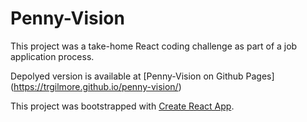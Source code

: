 # Penny-Vision

This project was a take-home React coding challenge as part of a job application process.

Depolyed version is available at [Penny-Vision on Github Pages] (https://trgilmore.github.io/penny-vision/)



This project was bootstrapped with [Create React App](https://github.com/facebook/create-react-app).

